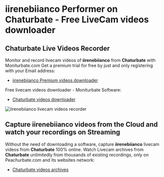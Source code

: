 # iirenebiianco Performer on Chaturbate - Free LiveCam videos downloader

## Chaturbate Live Videos Recorder

Monitor and record livecam videos of **iirenebiianco** from **Chaturbate** with Moniturbate.com
Get a premium trial for free by just and only registering with your Email address:
* [iirenebiianco Premium videos downloader](https://moniturbate.com/request-demo-licence-key.html)

Free livecam videos downloader - Moniturbate Software:
* [Chaturbate videos downloader](https://moniturbate.com/moniturbate-download-software.html)

![iirenebiianco livecam videos recorder](https://peachurnet.com/templates/moniturbate-software.png)


## Capture iirenebiianco videos from the Cloud and watch your recordings on Streaming

Without the need of downloading a software, capture **iirenebiianco** livecam videos from **Chaturbate** 100% online.
Watch Livecam archives from **Chaturbate** unlimitedly from thousands of existing recordings, only on Peachurbate.com and its websites network:
* [Chaturbate videos archives](https://peachurnet.com/)